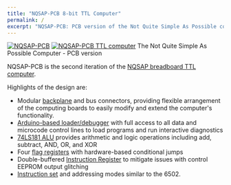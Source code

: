 ```yaml
---
title: "NQSAP-PCB 8-bit TTL Computer"
permalink: /
excerpt: "NQSAP-PCB: PCB version of the Not Quite Simple As Possible computer"
---
```

[![NQSAP-PCB](assets/images/build4-500.jpg "initial NQSAP-PCB build")](assets/images/build4.jpg)
[![NQSAP-PCB TTL computer](../../assets/images/build5.gif "NQSAP-PCB")](../../assets/images/build5.jpg)
The Not Quite Simple As Possible Computer - PCB version

NQSAP-PCB is the second iteration of the
[NQSAP breadboard TTL computer](https://tomnisbet.github.io/nqsap/).

Highlights of the design are:

* Modular [backplane](docs/backplane) and bus connectors, providing flexible arrangement
 of the computing boards to easily modify and extend the computer's functionality.
* [Arduino-based loader/debugger](docs/loader/) with full access to all data and microcode
control lines to load programs and run interactive diagnostics
* [74LS181 ALU](docs/alu) provides arithmetic and logic operations including add,
subtract, AND, OR, and XOR
* Four [flag registers](docs/flags) with hardware-based conditional jumps
* Double-buffered [Instruction Register](docs/ir-rc) to mitigate issues with control EEPROM output glitching
* [Instruction set](docs/in-summary) and addressing modes similar to the 6502.
